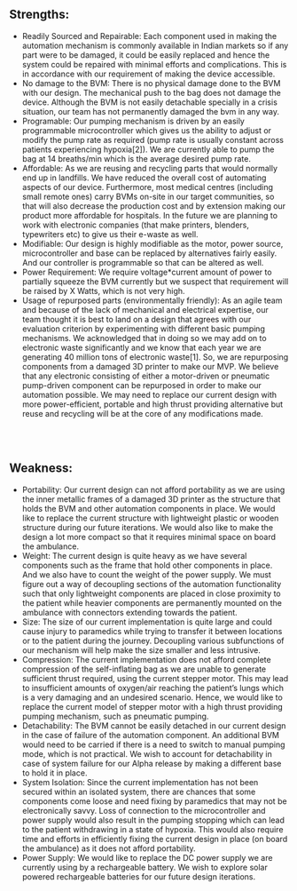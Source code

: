<h2>Strengths: </h2>

<ul>
<li>Readily Sourced and Repairable: Each component used in making the automation mechanism is commonly available in Indian markets so if any part were to be damaged, it could be easily replaced and hence the system could be repaired with minimal efforts and complications. This is in accordance with our requirement of making the device accessible. </li>

<li>No damage to the BVM: There is no physical damage done to the BVM with our design. The mechanical push to the bag does not damage the device. Although the BVM is not easily detachable specially in a crisis situation, our team has not permanently damaged the bvm in any way. </li>

<li>Programable: Our pumping mechanism is driven by an easily programmable microcontroller which gives us the ability to adjust or modify the pump rate as required (pump rate is usually constant across patients experiencing hypoxia[2]). We are currently able to pump the bag at 14 breaths/min which is the average desired pump rate. </li>

<li>Affordable: As we are reusing and recycling parts that would normally end up in landfills. We have reduced the overall cost of automating aspects of our device. Furthermore, most medical centres (including small remote ones) carry BVMs on-site in our target communities, so that will also decrease the production cost and by extension making our product more affordable for hospitals. In the future we are planning to work with electronic companies (that make printers, blenders, typewriters etc) to give us their e-waste as well. </li>

<li>Modifiable: Our design is highly modifiable as the motor, power source, microcontroller and base can be replaced by alternatives fairly easily. And our controller is programmable so that can be altered as well. </li>

<li>Power Requirement: We require voltage*current amount of power to partially squeeze the BVM currently but we suspect that requirement will be raised by X Watts, which is not very high. </li>

<li>Usage of repurposed parts (environmentally friendly): As an agile team and because of the lack of mechanical and electrical expertise, our team thought it is best to land on a design that agrees with our evaluation criterion by experimenting with different basic pumping mechanisms. We acknowledged that in doing so we may add on to electronic waste significantly and we know that each year we are generating 40 million tons of electronic waste[1]. So, we are repurposing components from a damaged 3D printer to make our MVP. We believe that any electronic consisting of either a motor-driven or pneumatic pump-driven component can be repurposed in order to make our automation possible. We may need to replace our current design with more power-efficient, portable and high thrust providing alternative but reuse and recycling will be at the core of any modifications made. </li>

</ul>
</br>
</br>
<h2>Weakness: </h2>

<ul>
  
<li>Portability: Our current design can not afford portability as we are using the inner metallic frames of a damaged 3D printer as the structure that holds the BVM and other automation components in place. We would like to replace the current structure with lightweight plastic or wooden structure during our future iterations. We would also like to make the design a lot more compact so that it requires minimal space on board the ambulance.</li>

<li>Weight: The current design is quite heavy as we have several components such as the frame that hold other components in place. And we also have to count the weight of the power supply. We must figure out a way of decoupling sections of the automation functionality such that only lightweight components are placed in close proximity to the patient while heavier components are permanently mounted on the ambulance with connectors extending towards the patient.</li>

<li>Size: The size of our current implementation is quite large and could cause injury to paramedics while trying to transfer it between locations or to the patient during the journey. Decoupling various subfunctions of our mechanism will help make the size smaller and less intrusive. </li>

<li>Compression: The current implementation does not afford complete compression of the self-inflating bag as we are unable to generate sufficient thrust required, using the current stepper motor. This may lead to insufficient amounts of oxygen/air reaching the patient’s lungs which is a very damaging and an undesired scenario. Hence, we would like to replace the current model of stepper motor with a high thrust providing pumping mechanism, such as pneumatic pumping. </li>

<li>Detachability: The BVM cannot be easily detached in our current design in the case of failure of the automation component. An additional BVM would need to be carried if there is a need to switch to manual pumping mode, which is not practical. We wish to account for detachability in case of system failure for our Alpha release by making a different base to hold it in place.</li>

<li>System Isolation: Since the current implementation has not been secured within an isolated system, there are chances that some components come loose and need fixing by paramedics that may not be electronically savvy. Loss of connection to the microcontroller and power supply would also result in the pumping stopping which can lead to the patient withdrawing in a state of hypoxia. This would also require time and efforts in efficiently fixing the current design in place (on board the ambulance) as it does not afford portability.</li>

<li>Power Supply: We would like to replace the DC power supply we are currently using by a rechargeable battery. We wish to explore solar powered rechargeable batteries for our future design iterations.</li>
</ul>
